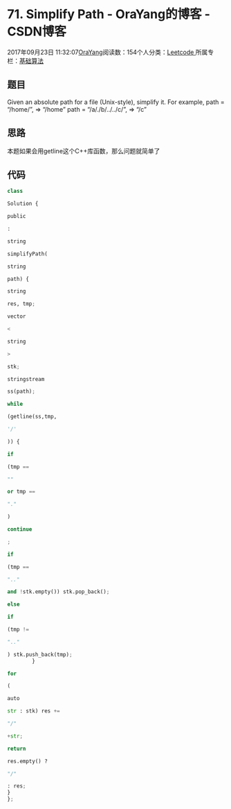 
# 71. Simplify Path - OraYang的博客 - CSDN博客

2017年09月23日 11:32:07[OraYang](https://me.csdn.net/u010665216)阅读数：154个人分类：[Leetcode																](https://blog.csdn.net/u010665216/article/category/7026962)
所属专栏：[基础算法](https://blog.csdn.net/column/details/16604.html)



## 题目
Given an absolute path for a file (Unix-style), simplify it.
For example,
path = “/home/”, => “/home”
path = “/a/./b/../../c/”, => “/c”
## 思路
本题如果会用getline这个C++库函数，那么问题就简单了
## 代码
```python
class
```
```python
Solution {
```
```python
public
```
```python
:
```
```python
string
```
```python
simplifyPath(
```
```python
string
```
```python
path) {
```
```python
string
```
```python
res, tmp;
```
```python
vector
```
```python
<
```
```python
string
```
```python
>
```
```python
stk;
```
```python
stringstream
```
```python
ss(path);
```
```python
while
```
```python
(getline(ss,tmp,
```
```python
'/'
```
```python
)) {
```
```python
if
```
```python
(tmp ==
```
```python
""
```
```python
or tmp ==
```
```python
"."
```
```python
)
```
```python
continue
```
```python
;
```
```python
if
```
```python
(tmp ==
```
```python
".."
```
```python
and !stk.empty()) stk.pop_back();
```
```python
else
```
```python
if
```
```python
(tmp !=
```
```python
".."
```
```python
) stk.push_back(tmp);
        }
```
```python
for
```
```python
(
```
```python
auto
```
```python
str : stk) res +=
```
```python
"/"
```
```python
+str;
```
```python
return
```
```python
res.empty() ?
```
```python
"/"
```
```python
: res;
}
};
```


